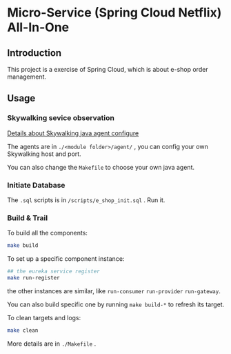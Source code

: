 # Micro-Service (Spring Cloud Netflix) All-In-One

## Introduction

This project is a exercise of Spring Cloud, which is about e-shop order management.

## Usage

### Skywalking sevice observation

[Details about Skywalking java agent configure](http://skywalking.apache.org/docs/main/v8.6.0/en/setup/service-agent/java-agent/readme/)

The agents are in `./<module folder>/agent/` , you can config your own Skywalking host and port.

You can also change the `Makefile` to choose your own java agent.

### Initiate Database

The `.sql` scripts is in `/scripts/e_shop_init.sql` . Run it.

### Build & Trail

To build all the components:

```bash
make build
```

To set up a specific component instance:

```bash
## the eureka service register
make run-register 
```

the other instances are similar, like `run-consumer` `run-provider` `run-gateway`.

You can also build specific one by running `make build-*` to refresh its target.

To clean targets and logs:

```bash
make clean
```

More details are in `./Makefile` .
